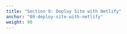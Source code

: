 ```yaml
---
title: "Section 9: Deploy Site with Netlify"
anchor: "09-deploy-site-with-netlify"
weight: 90
---
```

